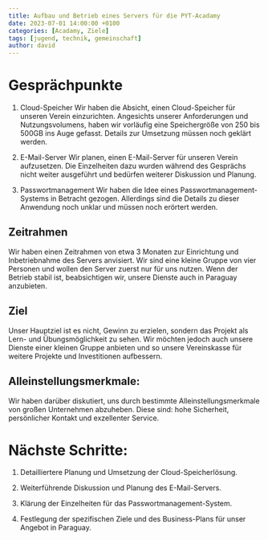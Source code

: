```yaml
---
title: Aufbau und Betrieb eines Servers für die PYT-Acadamy
date: 2023-07-01 14:00:00 +0100
categories: [Acadamy, Ziele]
tags: [jugend, technik, gemeinschaft]
author: david
---
```


# Gesprächpunkte

1. Cloud-Speicher
Wir haben die Absicht, einen Cloud-Speicher für unseren Verein einzurichten. Angesichts unserer Anforderungen und Nutzungsvolumens, haben wir vorläufig eine Speichergröße von 250 bis 500GB ins Auge gefasst. Details zur Umsetzung müssen noch geklärt werden.

2. E-Mail-Server
Wir planen, einen E-Mail-Server für unseren Verein aufzusetzen. Die Einzelheiten dazu wurden während des Gesprächs nicht weiter ausgeführt und bedürfen weiterer Diskussion und Planung.

3. Passwortmanagement
Wir haben die Idee eines Passwortmanagement-Systems in Betracht gezogen. Allerdings sind die Details zu dieser Anwendung noch unklar und müssen noch erörtert werden.


## Zeitrahmen
Wir haben einen Zeitrahmen von etwa 3 Monaten zur Einrichtung und Inbetriebnahme des Servers anvisiert. Wir sind eine kleine Gruppe von vier Personen und wollen den Server zuerst nur für uns nutzen. Wenn der Betrieb stabil ist, beabsichtigen wir, unsere Dienste auch in Paraguay anzubieten.

## Ziel
Unser Hauptziel ist es nicht, Gewinn zu erzielen, sondern das Projekt als Lern- und Übungsmöglichkeit zu sehen. Wir möchten jedoch auch unsere Dienste einer kleinen Gruppe anbieten und so unsere Vereinskasse für weitere Projekte und Investitionen aufbessern.

## Alleinstellungsmerkmale:
Wir haben darüber diskutiert, uns durch bestimmte Alleinstellungsmerkmale von großen Unternehmen abzuheben. Diese sind: hohe Sicherheit, persönlicher Kontakt und exzellenter Service.

# Nächste Schritte:

1. Detailliertere Planung und Umsetzung der Cloud-Speicherlösung.

2. Weiterführende Diskussion und Planung des E-Mail-Servers.

3. Klärung der Einzelheiten für das Passwortmanagement-System.

4. Festlegung der spezifischen Ziele und des Business-Plans für unser Angebot in Paraguay.
